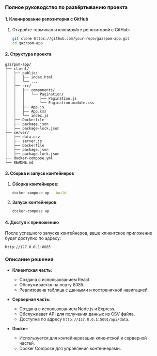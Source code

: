 ### Полное руководство по развёртыванию проекта

#### 1. Клонирование репозитория с GitHub

1. Откройте терминал и клонируйте репозиторий с GitHub:

   ```sh
   git clone https://github.com/your-repo/gazrpom-app.git
   cd gazrpom-app
   ```

#### 2. Структура проекта

```
gazrpom-app/
├── client/
│   ├── public/
│   │   ├── index.html
│   │   └── ...
│   ├── src/
│   │   ├── components/
│   │   │   └── Pagination/
│   │   │       ├── Pagination.js
│   │   │       └── Pagination.module.css
│   │   ├── App.js
│   │   ├── App.css
│   │   └── index.js
│   ├── Dockerfile
│   ├── package.json
│   ├── package-lock.json
├── server/
│   ├── data.csv
│   ├── server.js
│   ├── Dockerfile
│   ├── package.json
│   ├── package-lock.json
├── docker-compose.yml
└── README.md
```

#### 3. Сборка и запуск контейнеров

1. **Сборка контейнеров**:

   ```sh
   docker-compose up --build
   ```

2. **Запуск контейнеров**:

   ```sh
   docker-compose up
   ```

#### 4. Доступ к приложению

После успешного запуска контейнеров, ваше клиентское приложение будет доступно по адресу:

```
http://127.0.0.1:8085
```

### Описание решения

- **Клиентская часть**:
  - Создана с использованием React.
  - Обслуживается на порту 8085.
  - Реализована таблица с данными и постраничной навигацией.

- **Серверная часть**:
  - Создана с использованием Node.js и Express.
  - Обслуживает API для получения данных из CSV файла.
  - Доступна по адресу `http://127.0.0.1:5001/api/data`.

- **Docker**:
  - Используется для контейнеризации клиентской и серверной частей.
  - Docker Compose для управления контейнерами.
